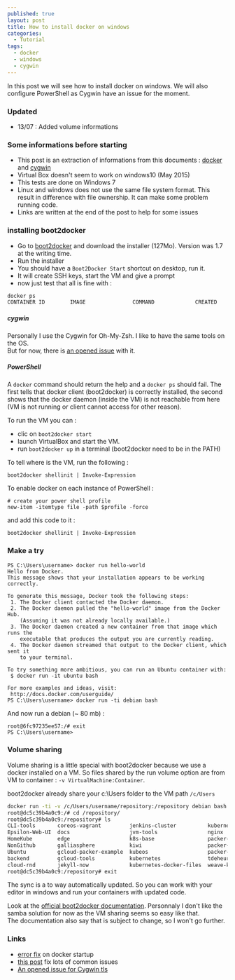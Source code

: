 ```yaml
---
published: true
layout: post
title: How to install docker on windows
categories:
  - Tutorial
tags:
  - docker
  - windows
  - cygwin
---
```


In this post we will see how to install docker on windows. We will also configure PowerShell as Cygwin have an issue for the moment.

### Updated
- 13/07 : Added volume informations

### Some informations before starting

- This post is an extraction of informations from this documents : [docker](https://tdeheurles/docs/blob/master/docker) and [cygwin](https://tdeheurles/docs/blob/master/cygwin)
- Virtual Box doesn't seem to work on windows10 (May 2015)
- This tests are done on Windows 7
- Linux and windows does not use the same file system format. This result in difference with file ownership. It can make some problem running code.
- Links are written at the end of the post to help for some issues

### installing boot2docker

- Go to [boot2docker](http://boot2docker.io/) and download the installer (127Mo). Version was 1.7 at the writing time.
- Run the installer
- You should have a `Boot2Docker Start` shortcut on desktop, run it.
- It will create SSH keys, start the VM and give a prompt
- now just test that all is fine with :

 ```bash
 docker ps
 CONTAINER ID        IMAGE               COMMAND             CREATED             STATUS              PORTS               NAMES
 ```

##### cygwin

Personally I use the Cygwin for Oh-My-Zsh. I like to have the same tools on the OS.  
But for now, there is [an opened issue](https://github.com/docker/docker/issues/12469) with it.

##### PowerShell

A `docker` command should return the help and a `docker ps` should fail. The first tells that docker client (boot2docker) is correctly installed, the second shows that the docker daemon (inside the VM) is not reachable from here (VM is not running or client cannot access for other reason).

To run the VM you can :

- clic on `boot2docker start`
- launch VirtualBox and start the VM.
- run `boot2docker up` in a terminal (boot2docker need to be in the PATH)

To tell where is the VM, run the following :

```
boot2docker shellinit | Invoke-Expression
```

To enable docker on each instance of PowerShell :

```
# create your power shell profile
new-item -itemtype file -path $profile -force
```

and add this code to it :

```
boot2docker shellinit | Invoke-Expression
```

### Make a try

```
PS C:\Users\username> docker run hello-world
Hello from Docker.
This message shows that your installation appears to be working correctly.

To generate this message, Docker took the following steps:
 1. The Docker client contacted the Docker daemon.
 2. The Docker daemon pulled the "hello-world" image from the Docker Hub.
    (Assuming it was not already locally available.)
 3. The Docker daemon created a new container from that image which runs the
    executable that produces the output you are currently reading.
 4. The Docker daemon streamed that output to the Docker client, which sent it
    to your terminal.

To try something more ambitious, you can run an Ubuntu container with:
 $ docker run -it ubuntu bash

For more examples and ideas, visit:
 http://docs.docker.com/userguide/
PS C:\Users\username> docker run -ti debian bash
```

And now run a debian (~ 80 mb) :

```
root@6fc97235ee57:/# exit
PS C:\Users\username>
```

### Volume sharing

Volume sharing is a little special with boot2docker because we use a docker installed on a VM. So files shared by the run volume option are from VM to container : `-v VirtualMachine:Container`.

boot2docker already share your c:\Users folder to the VM path `/c/Users`

```bash
docker run -ti -v /c/Users/username/repository:/repository debian bash
root@dc5c39b4a0c9:/# cd /repository/
root@dc5c39b4a0c9:/repository# ls
CLI-tools       coreos-vagrant         jenkins-cluster          kubernetes-vagrant-coreos-cluster  ws-backend
Epsilon-Web-UI  docs                   jvm-tools                nginx                              ws-front
HomeKube        edge                   k8s-base                 packer-example                     ws-wssproxy
NonGithub       galliasphere           kiwi                     packer-qemu-templates
Ubuntu          gcloud-packer-example  kubeos                   packer-templates
backend         gcloud-tools           kubernetes               tdeheurles.github.io
cloud-rnd       jekyll-now             kubernetes-docker-files  weave-kubernetes
root@dc5c39b4a0c9:/repository# exit
```

The sync is a to way automatically updated. So you can work with your editor in windows and run your containers with updated code.

Look at the [official boot2docker documentation](https://github.com/boot2docker/boot2docker/blob/master/README.md#folder-sharing). Personnaly I don't like the samba solution for now as the VM sharing seems so easy like that.  
The documentation also say that is subject to change, so I won't go further.

### Links

- [error fix](https://x86x64.wordpress.com/2015/05/03/docker-on-windows-fata0021-an-error-occurred-trying-to-connect/) on docker startup
- [this post](https://developer.ibm.com/bluemix/2015/04/16/installing-docker-windows-fixes-common-problems/) fix lots of common issues
- [An opened issue for Cygwin tls](https://github.com/docker/docker/issues/12469)
